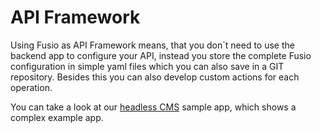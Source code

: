 
# API Framework

Using Fusio as API Framework means, that you don`t need to use the backend app
to configure your API, instead you store the complete Fusio configuration in
simple yaml files which you can also save in a GIT repository. Besides this you
can also develop custom actions for each operation.

You can take a look at our [headless CMS](https://github.com/apioo/fusio-sample-cms) sample
app, which shows a complex example app.
